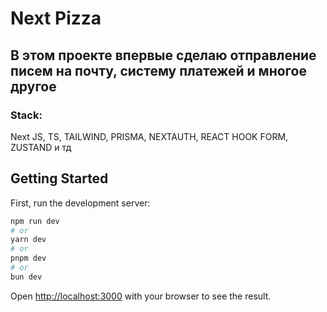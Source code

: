 # Next Pizza

## В этом проекте впервые сделаю отправление писем на почту, систему платежей и многое другое

### Stack:

Next JS, TS, TAILWIND, PRISMA, NEXTAUTH, REACT HOOK FORM, ZUSTAND и тд

## Getting Started

First, run the development server:

```bash
npm run dev
# or
yarn dev
# or
pnpm dev
# or
bun dev
```

Open [http://localhost:3000](http://localhost:3000) with your browser to see the result.

